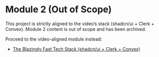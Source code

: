 # Module 2 (Out of Scope)

This project is strictly aligned to the video’s stack (shadcn/ui + Clerk + Convex). Module 2 content is out of scope and has been archived.

Proceed to the video-aligned module instead:

- [The Blazingly Fast Tech Stack (shadcn/ui + Clerk + Convex)](../01-programming-fundamentals/)
